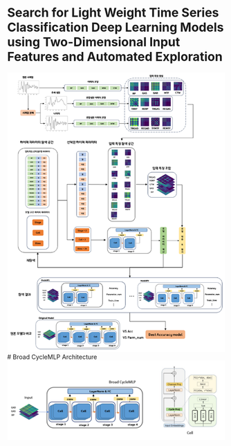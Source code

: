# Search for Light Weight Time Series Classification Deep Learning Models using Two-Dimensional Input Features and Automated Exploration
<img src="img/all.png">
# Broad CycleMLP Architecture
<img src="img/BroadCycleMLP.png">
